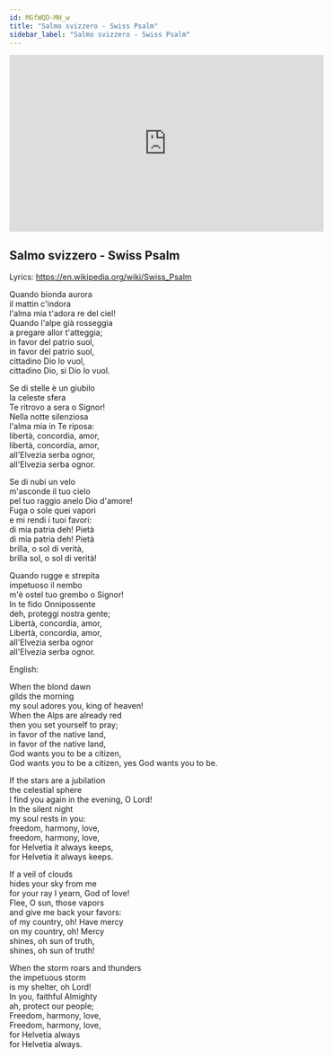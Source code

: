 ```yaml
---
id: MGfWQD-MH_w
title: "Salmo svizzero - Swiss Psalm"
sidebar_label: "Salmo svizzero - Swiss Psalm"
---
```


<div class="video-float-container">
  <iframe
    width="560"
    height="315"
    src="https://www.youtube.com/embed/MGfWQD-MH_w"
    title="YouTube video player"
    frameborder="0"
    allow="accelerometer; autoplay; clipboard-write; encrypted-media; gyroscope; picture-in-picture; web-share"
    referrerpolicy="strict-origin-when-cross-origin"
    allowfullscreen
  ></iframe>
</div>

## Salmo svizzero - Swiss Psalm

Lyrics: https://en.wikipedia.org/wiki/Swiss_Psalm

Quando bionda aurora  
il mattin c'indora  
l'alma mia t'adora re del ciel!  
Quando l'alpe già rosseggia  
a pregare allor t'atteggia;  
in favor del patrio suol,  
in favor del patrio suol,  
cittadino Dio lo vuol,  
cittadino Dio, si Dio lo vuol.

Se di stelle è un giubilo  
la celeste sfera  
Te ritrovo a sera o Signor!  
Nella notte silenziosa  
l'alma mia in Te riposa:  
libertà, concordia, amor,  
libertà, concordia, amor,  
all'Elvezia serba ognor,  
all'Elvezia serba ognor.

Se di nubi un velo  
m'asconde il tuo cielo  
pel tuo raggio anelo Dio d'amore!  
Fuga o sole quei vapori  
e mi rendi i tuoi favori:  
di mia patria deh! Pietà  
di mia patria deh! Pietà  
brilla, o sol di verità,  
brilla sol, o sol di verità!

Quando rugge e strepita  
impetuoso il nembo  
m'è ostel tuo grembo o Signor!  
In te fido Onnipossente  
deh, proteggi nostra gente;  
Libertà, concordia, amor,  
Libertà, concordia, amor,  
all'Elvezia serba ognor  
all'Elvezia serba ognor.

English:

When the blond dawn  
gilds the morning  
my soul adores you, king of heaven!  
When the Alps are already red  
then you set yourself to pray;  
in favor of the native land,  
in favor of the native land,  
God wants you to be a citizen,  
God wants you to be a citizen, yes God wants you to be.

If the stars are a jubilation  
the celestial sphere  
I find you again in the evening, O Lord!  
In the silent night  
my soul rests in you:  
freedom, harmony, love,  
freedom, harmony, love,  
for Helvetia it always keeps,  
for Helvetia it always keeps.

If a veil of clouds  
hides your sky from me  
for your ray I yearn, God of love!  
Flee, O sun, those vapors  
and give me back your favors:  
of my country, oh! Have mercy  
on my country, oh! Mercy  
shines, oh sun of truth,  
shines, oh sun of truth!

When the storm roars and thunders  
the impetuous storm  
is my shelter, oh Lord!  
In you, faithful Almighty  
ah, protect our people;  
Freedom, harmony, love,  
Freedom, harmony, love,  
for Helvetia always  
for Helvetia always.

